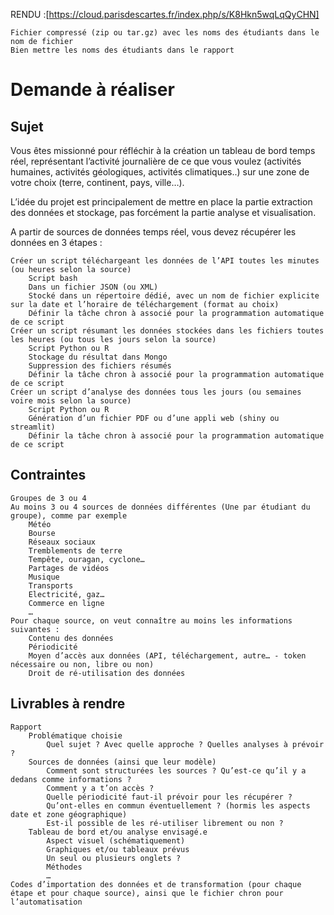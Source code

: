 RENDU :[https://cloud.parisdescartes.fr/index.php/s/K8Hkn5wqLqQyCHN]

    Fichier compressé (zip ou tar.gz) avec les noms des étudiants dans le nom de fichier
    Bien mettre les noms des étudiants dans le rapport

# Demande à réaliser
## Sujet

Vous êtes missionné pour réfléchir à la création un tableau de bord temps réel, représentant l’activité journalière de ce que vous voulez (activités humaines, activités géologiques, activités climatiques..) sur une zone de votre choix (terre, continent, pays, ville…).

L’idée du projet est principalement de mettre en place la partie extraction des données et stockage, pas forcément la partie analyse et visualisation.

A partir de sources de données temps réel, vous devez récupérer les données en 3 étapes :

    Créer un script téléchargeant les données de l’API toutes les minutes (ou heures selon la source)
        Script bash
        Dans un fichier JSON (ou XML)
        Stocké dans un répertoire dédié, avec un nom de fichier explicite sur la date et l’horaire de téléchargement (format au choix)
        Définir la tâche chron à associé pour la programmation automatique de ce script
    Créer un script résumant les données stockées dans les fichiers toutes les heures (ou tous les jours selon la source)
        Script Python ou R
        Stockage du résultat dans Mongo
        Suppression des fichiers résumés
        Définir la tâche chron à associé pour la programmation automatique de ce script
    Créer un script d’analyse des données tous les jours (ou semaines voire mois selon la source)
        Script Python ou R
        Génération d’un fichier PDF ou d’une appli web (shiny ou streamlit)
        Définir la tâche chron à associé pour la programmation automatique de ce script

## Contraintes

    Groupes de 3 ou 4
    Au moins 3 ou 4 sources de données différentes (Une par étudiant du groupe), comme par exemple
        Météo
        Bourse
        Réseaux sociaux
        Tremblements de terre
        Tempête, ouragan, cyclone…
        Partages de vidéos
        Musique
        Transports
        Electricité, gaz…
        Commerce en ligne
        …
    Pour chaque source, on veut connaître au moins les informations suivantes :
        Contenu des données
        Périodicité
        Moyen d’accès aux données (API, téléchargement, autre… - token nécessaire ou non, libre ou non)
        Droit de ré-utilisation des données

## Livrables à rendre

    Rapport
        Problématique choisie
            Quel sujet ? Avec quelle approche ? Quelles analyses à prévoir ?
        Sources de données (ainsi que leur modèle)
            Comment sont structurées les sources ? Qu’est-ce qu’il y a dedans comme informations ?
            Comment y a t’on accès ?
            Quelle périodicité faut-il prévoir pour les récupérer ?
            Qu’ont-elles en commun éventuellement ? (hormis les aspects date et zone géographique)
            Est-il possible de les ré-utiliser librement ou non ?
        Tableau de bord et/ou analyse envisagé.e
            Aspect visuel (schématiquement)
            Graphiques et/ou tableaux prévus
            Un seul ou plusieurs onglets ?
            Méthodes
            …
    Codes d’importation des données et de transformation (pour chaque étape et pour chaque source), ainsi que le fichier chron pour l’automatisation

